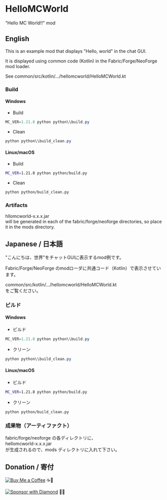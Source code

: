 # HelloMCWorld

"Hello MC World!!" mod

## English

This is an example mod that displays "Hello, world" in the chat GUI.

It is displayed using common code (Kotlin) in the Fabric/Forge/NeoForge mod loader.

See common/src/kotlin/.../hellomcworld/HelloMCWorld.kt

### Build

#### Windows

- Build

``` powershell
MC_VER=1.21.8 python python\\build.py
```

- Clean

``` powershell
python python\\build_clean.py
```

#### Linux/macOS

- Build

``` bash
MC_VER=1.21.8 python python/build.py
```

- Clean

``` bash
python python/build_clean.py
```

### Artifacts

hllomcworld-x.x.x.jar  
will be generated in each of the fabric/forge/neoforge directories, so place it in the mods directory.

## Japanese / 日本語

"こんにちは、世界"をチャットGUIに表示するmod例です。

Fabric/Forge/NeoForge のmodローダに共通コード（Kotlin）で表示させています。

common/src/kotlin/.../hellomcworld/HelloMCWorld.kt  
をご覧ください。

### ビルド

#### Windows

- ビルド

``` powershell
MC_VER=1.21.8 python python\\build.py
```

- クリーン

``` powershell
python python\\build_clean.py
```

#### Linux/macOS

- ビルド

``` bash
MC_VER=1.21.8 python python/build.py
```

- クリーン

``` bash
python python/build_clean.py
```

### 成果物（アーティファクト）

fabric/forge/neoforge の各ディレクトリに、  
hellomcworld-x.x.x.jar  
が生成されるので、mods ディレクトリに入れて下さい。

## Donation / 寄付

[![Buy Me a Coffee](https://img.shields.io/badge/buy_me_an-emerald_coffee-3C9A3C?style=for-the-badge&logo=minecraft)](https://coff.ee/azo234) ☕💚

[![Sponsor with Diamond](https://img.shields.io/badge/please-diamond_sponsor_me-00ccff?style=for-the-badge&logo=minecraft)](https://github.com/sponsors/azo234) 💎✨
